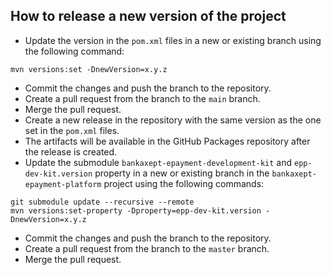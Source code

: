 ## How to release a new version of the project

- Update the version in the `pom.xml` files in a new or existing branch using the following command:

```shell
mvn versions:set -DnewVersion=x.y.z
```

- Commit the changes and push the branch to the repository.
- Create a pull request from the branch to the `main` branch.
- Merge the pull request.
- Create a new release in the repository with the same version as the one set in the `pom.xml` files.
- The artifacts will be available in the GitHub Packages repository after the release is created.
- Update the submodule `bankaxept-epayment-development-kit` and `epp-dev-kit.version` property in a new or existing
   branch in the `bankaxept-epayment-platform` project using the following commands:

```shell
git submodule update --recursive --remote
mvn versions:set-property -Dproperty=epp-dev-kit.version -DnewVersion=x.y.z
```

- Commit the changes and push the branch to the repository.
- Create a pull request from the branch to the `master` branch.
- Merge the pull request.
